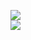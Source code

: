 [![](https://img.shields.io/badge/Made%20With-Github%20Spray-lightgrey.svg?style=for-the-badge&logo=github)](https://github.com/Annihil/github-spray#10559)  
[![](https://i.imgur.com/2DrTn0Z.gif)](https://github.com/Annihil/github-spray)